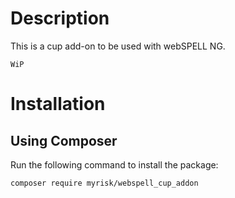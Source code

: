 # Description

This is a cup add-on to be used with webSPELL NG.

```
WiP
```

# Installation

## Using Composer

Run the following command to install the package:
```
composer require myrisk/webspell_cup_addon
```